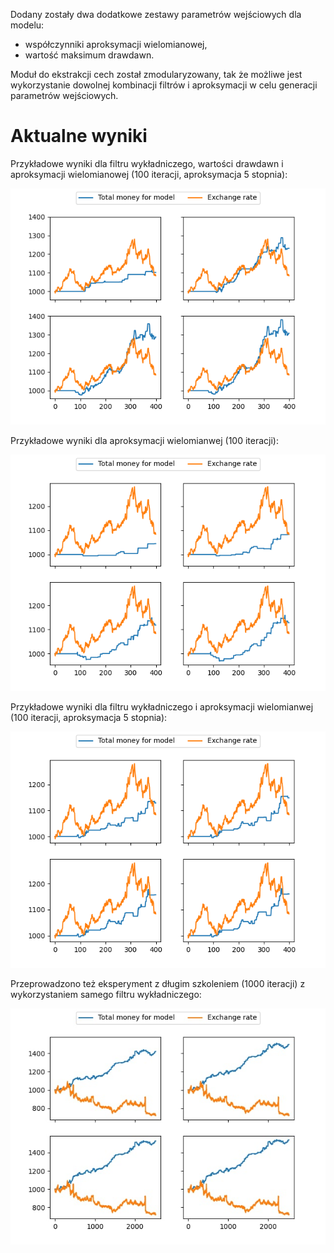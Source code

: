 Dodany zostały dwa dodatkowe zestawy parametrów wejściowych dla modelu:
- współczynniki aproksymacji wielomianowej,
- wartość maksimum drawdawn.

Moduł do ekstrakcji cech został zmodularyzowany, tak że możliwe jest wykorzystanie dowolnej kombinacji filtrów i aproksymacji w celu generacji parametrów wejściowych.

# Aktualne wyniki

Przykładowe wyniki dla filtru wykładniczego, wartości drawdawn i aproksymacji wielomianowej (100 iteracji, aproksymacja 5 stopnia):

![nsga2_history.png](Images%2FRaports%2FRaport5%2FFigure_1.png)

Przykładowe wyniki dla aproksymacji wielomianwej (100 iteracji):

![nsga2_history.png](Images%2FRaports%2FRaport5%2FFigure_2.png)

Przykładowe wyniki dla filtru wykładniczego i aproksymacji wielomianwej (100 iteracji, aproksymacja 5 stopnia):

![nsga2_history.png](Images%2FRaports%2FRaport5%2FFigure_3.png)

Przeprowadzono też eksperyment z długim szkoleniem (1000 iteracji) z wykorzystaniem samego filtru wykładniczego:

![nsga2_history.png](Images%2FRaports%2FRaport5%2FFigure_4.jpg)



